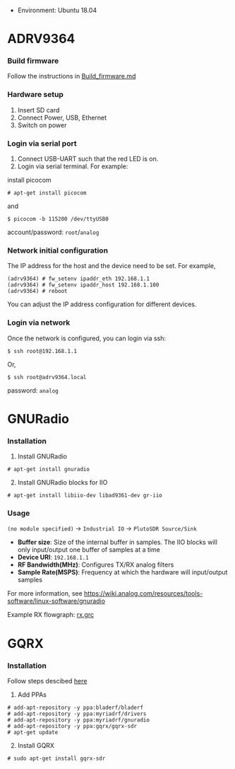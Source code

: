 * Environment: Ubuntu 18.04

# ADRV9364

### Build firmware

Follow the instructions in [Build_firmware.md](Build_firmware.md)

### Hardware setup

1. Insert SD card
2. Connect Power, USB, Ethernet 
3. Switch on power

### Login via serial port

1. Connect USB-UART such that the red LED is on.
2. Login via serial terminal. For example:

  install picocom
  ```
  # apt-get install picocom
  ```
  and
  ```console
  $ picocom -b 115200 /dev/ttyUSB0
  ```
  account/password: `root`/`analog`

### Network initial configuration

The IP address for the host and the device need to be set. For example,

```console
(adrv9364) # fw_setenv ipaddr_eth 192.168.1.1
(adrv9364) # fw_setenv ipaddr_host 192.168.1.100
(adrv9364) # reboot
```

You can adjust the IP address configuration for different devices.

### Login via network

Once the network is configured, you can login via ssh:

```console
$ ssh root@192.168.1.1
```
Or,
```console
$ ssh root@adrv9364.local
```
password: `analog`

# GNURadio

### Installation

1. Install GNURadio

```console
# apt-get install gnuradio
```

2.  Install GNURadio blocks for IIO

```console
# apt-get install libiio-dev libad9361-dev gr-iio
```
### Usage

`(no module specified)` -> `Industrial IO` -> `PlutoSDR Source/Sink`

* __Buffer size__: Size of the internal buffer in samples. The IIO blocks will only input/output one buffer of samples at a time
* __Device URI__: `192.168.1.1`
* __RF Bandwidth(MHz)__: Configures TX/RX analog filters
* __Sample Rate(MSPS)__: Frequency at which the hardware will input/output samples

For more information, see https://wiki.analog.com/resources/tools-software/linux-software/gnuradio

Example RX flowgraph: [rx.grc](rx.grc)

# GQRX

### Installation

Follow steps descibed [here](http://gqrx.dk/download/install-ubuntu)

1. Add PPAs
```console
# add-apt-repository -y ppa:bladerf/bladerf
# add-apt-repository -y ppa:myriadrf/drivers
# add-apt-repository -y ppa:myriadrf/gnuradio
# add-apt-repository -y ppa:gqrx/gqrx-sdr
# apt-get update
```

2. Install GQRX
```console
# sudo apt-get install gqrx-sdr
```
